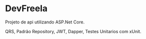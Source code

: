 # DevFreela

Projeto de api utilizando ASP.Net Core.

QRS, Padrão Repository, JWT, Dapper, Testes Unitarios com xUnit.
